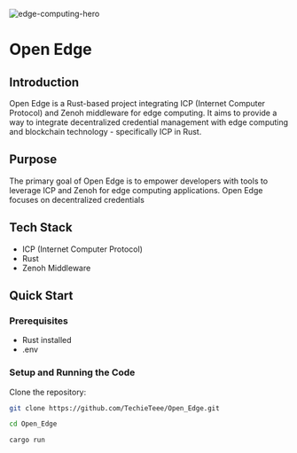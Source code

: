 ![edge-computing-hero](https://github.com/TechieTeee/Open_Edge/assets/100870737/bcb54afa-d7fd-4c89-a2af-92b771691539)

# Open Edge

## Introduction

Open Edge is a Rust-based project integrating ICP (Internet Computer Protocol) and Zenoh middleware for edge computing. It aims to provide a way to integrate decentralized credential management with edge computing and blockchain technology - specifically ICP in Rust.

## Purpose

The primary goal of Open Edge is to empower developers with tools to leverage ICP and Zenoh for edge computing applications. Open Edge focuses on decentralized credentials
## Tech Stack


- ICP (Internet Computer Protocol)
- Rust
- Zenoh Middleware


## Quick Start

### Prerequisites

- Rust installed
- .env

### Setup and Running the Code

Clone the repository:

```bash
git clone https://github.com/TechieTeee/Open_Edge.git

cd Open_Edge

cargo run

